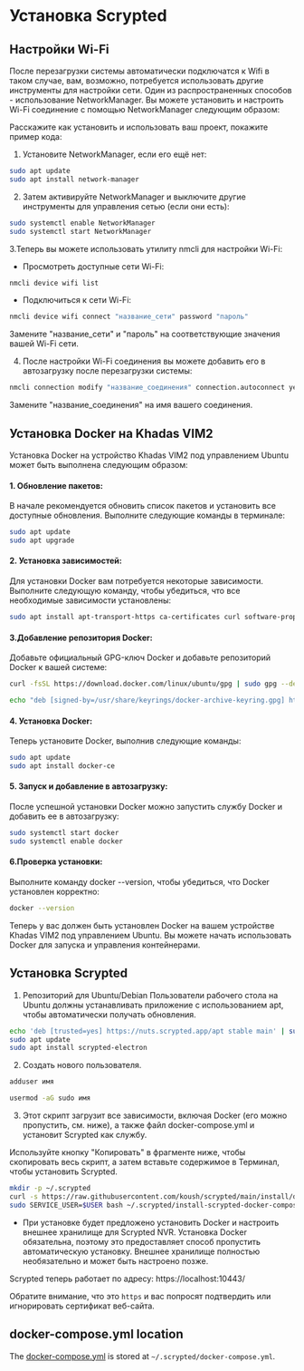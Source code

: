 # Установка Scrypted

## Настройки Wi-Fi 
После перезагрузки системы автоматически подключатся к Wifi в таком случае, вам, возможно, потребуется использовать другие инструменты для настройки сети. Один из распространенных способов - использование NetworkManager. Вы можете установить и настроить Wi-Fi соединение с помощью NetworkManager следующим образом:

Расскажите как установить и использовать ваш проект, покажите пример кода:

1. Установите NetworkManager, если его ещё нет:
```sh
sudo apt update
sudo apt install network-manager
```

2. Затем активируйте NetworkManager и выключите другие инструменты для управления сетью (если они есть):
```sh
sudo systemctl enable NetworkManager
sudo systemctl start NetworkManager
```

3.Теперь вы можете использовать утилиту nmcli для настройки Wi-Fi:
- Просмотреть доступные сети Wi-Fi:
```sh
nmcli device wifi list
```
- Подключиться к сети Wi-Fi:
```sh
nmcli device wifi connect "название_сети" password "пароль"
```
Замените "название_сети" и "пароль" на соответствующие значения вашей Wi-Fi сети.

4. После настройки Wi-Fi соединения вы можете добавить его в автозагрузку после перезагрузки системы:
```sh
nmcli connection modify "название_соединения" connection.autoconnect yes
```
Замените "название_соединения" на имя вашего соединения.

## Установка Docker на Khadas VIM2
Установка Docker на устройство Khadas VIM2 под управлением Ubuntu может быть выполнена следующим образом:

#### 1. Обновление пакетов:
В начале рекомендуется обновить список пакетов и установить все доступные обновления. Выполните следующие команды в терминале:
```sh
sudo apt update
sudo apt upgrade
```


#### 2. Установка зависимостей:
Для установки Docker вам потребуется некоторые зависимости. Выполните следующую команду, чтобы убедиться, что все необходимые зависимости установлены:
```sh
sudo apt install apt-transport-https ca-certificates curl software-properties-common
```

#### 3.Добавление репозитория Docker:
Добавьте официальный GPG-ключ Docker и добавьте репозиторий Docker к вашей системе:
```sh
curl -fsSL https://download.docker.com/linux/ubuntu/gpg | sudo gpg --dearmor -o /usr/share/keyrings/docker-archive-keyring.gpg

echo "deb [signed-by=/usr/share/keyrings/docker-archive-keyring.gpg] https://download.docker.com/linux/ubuntu $(lsb_release -cs) stable" | sudo tee /etc/apt/sources.list.d/docker.list > /dev/null
```

#### 4. Установка Docker:
Теперь установите Docker, выполнив следующие команды:
```sh
sudo apt update
sudo apt install docker-ce
```

#### 5. Запуск и добавление в автозагрузку:
После успешной установки Docker можно запустить службу Docker и добавить ее в автозагрузку:
```sh
sudo systemctl start docker
sudo systemctl enable docker
```

#### 6.Проверка установки:
Выполните команду docker --version, чтобы убедиться, что Docker установлен корректно:
```sh
docker --version
```
Теперь у вас должен быть установлен Docker на вашем устройстве Khadas VIM2 под управлением Ubuntu. Вы можете начать использовать Docker для запуска и управления контейнерами.


## Установка Scrypted
1. Репозиторий для Ubuntu/Debian
Пользователи рабочего стола на Ubuntu должны устанавливать приложение с использованием apt, чтобы автоматически получать обновления.
```sh
echo 'deb [trusted=yes] https://nuts.scrypted.app/apt stable main' | sudo tee /etc/apt/sources.list.d/scrypted.list
sudo apt update
sudo apt install scrypted-electron
```

2. Создать нового пользователя.
```sh
adduser имя
```
```sh
usermod -aG sudo имя
```

3. Этот скрипт загрузит все зависимости, включая Docker (его можно пропустить, см. ниже), а также файл docker-compose.yml и установит Scrypted как службу.

Используйте кнопку "Копировать" в фрагменте ниже, чтобы скопировать весь скрипт, а затем вставьте содержимое в Терминал, чтобы установить Scrypted.
```sh
mkdir -p ~/.scrypted
curl -s https://raw.githubusercontent.com/koush/scrypted/main/install/docker/install-scrypted-docker-compose.sh > ~/.scrypted/install-scrypted-docker-compose.sh 
sudo SERVICE_USER=$USER bash ~/.scrypted/install-scrypted-docker-compose.sh
```
- При установке будет предложено установить Docker и настроить внешнее хранилище для Scrypted NVR. Установка Docker обязательна, поэтому это предоставляет способ пропустить автоматическую установку. Внешнее хранилище полностью необязательно и может быть настроено позже.

Scrypted теперь работает по адресу: https://localhost:10443/

Обратите внимание, что это `https` и вас попросят подтвердить или игнорировать сертификат веб-сайта.

## docker-compose.yml location

The [docker-compose.yml](https://github.com/koush/scrypted/blob/main/install/docker/docker-compose.yml) is stored at `~/.scrypted/docker-compose.yml`.
